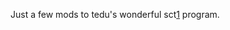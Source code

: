 Just a few mods to tedu's wonderful sct[1] program.


[1]: http://www.tedunangst.com/flak/post/sct-set-color-temperature
